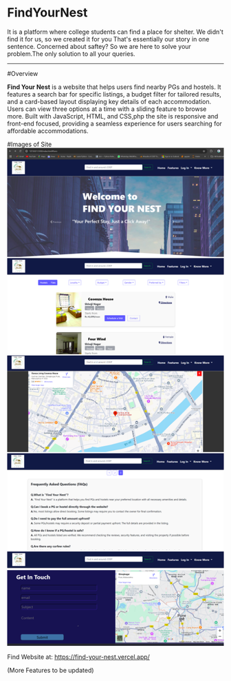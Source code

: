 # FindYourNest

It is a platform where college students can find a place for shelter.
We didn't find it for us,
so we created it for you
That's essentially our story in one sentence.
Concerned about saftey? So we are here to solve your problem.The only solution to all your queries.

<hr>
#Overview

**Find Your Nest** is a website that helps users find nearby PGs and hostels. It features a search bar for specific listings, a budget filter for tailored results, and a card-based layout displaying key details of each accommodation. Users can view three options at a time with a sliding feature to browse more. Built with JavaScript, HTML, and CSS,php the site is responsive and front-end focused, providing a seamless experience for users searching for affordable accommodations.

#Images of Site
<img src="website_imgs\web1.png" alt="">
<img src="website_imgs\web2.png" alt="">
<img src="website_imgs\web3.png" alt="">
<img src="website_imgs\web4.png" alt="">
<img src="website_imgs\web5.png" alt="">

Find Website at: https://find-your-nest.vercel.app/

(More Features to be updated)
